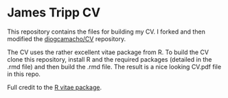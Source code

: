 # James Tripp CV

This repository contains the files for building my CV. I forked and then modified the [diogcamacho/CV](https://github.com/diogocamacho/CV) repository.

The CV uses the rather excellent vitae package from R. To build the CV clone this repository, install R and the required packages (detailed in the .rmd file) and then build the .rmd file. The result is a nice looking CV.pdf file in this repo.

Full credit to the [R vitae package](https://github.com/mitchelloharawild/vitae).
